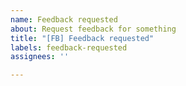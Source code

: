 ```yaml
---
name: Feedback requested
about: Request feedback for something
title: "[FB] Feedback requested"
labels: feedback-requested
assignees: ''

---
```



